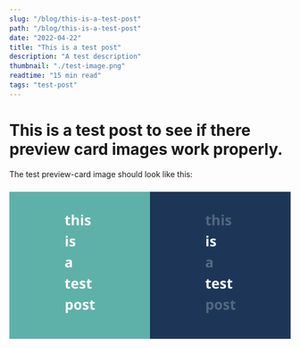 ```yaml
---
slug: "/blog/this-is-a-test-post"
path: "/blog/this-is-a-test-post"
date: "2022-04-22"
title: "This is a test post"
description: "A test description"
thumbnail: "./test-image.png"
readtime: "15 min read"
tags: "test-post"
---
```


# This is a test post to see if there preview card images work properly.

The test preview-card image should look like this:

###

![alt](./test-image.png)
